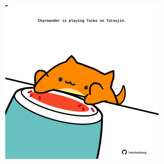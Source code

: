 <!-- built at 20/04/2025, 02:29:26 UTC -->
<p align="center">
  <img width="500" height="500" src="./ReadmeImage.svg">
</p>
